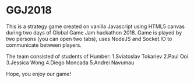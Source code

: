 # GGJ2018
This is a strategy game created on vanilla Javascript using HTML5 canvas during two days of Global Game Jam hackathon 2018.
Game is played by two persons (you can open two tabs), uses NodeJS and Socket.IO to communicate between players.

The team consisted of students of Humber:
1.Sviatoslav Tokariev
2.Paul Ooi
3.Jessica Wong
4.Diego Moncada
5.Andrei Navumau

Hope, you enjoy our game!
